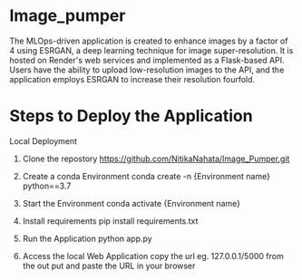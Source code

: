 # Image_pumper
The MLOps-driven application is created to enhance images by a factor of 4 using ESRGAN, a deep learning technique for image super-resolution. 
It is hosted on Render's web services and implemented as a Flask-based API. Users have the ability to upload low-resolution images to the API, 
and the application employs ESRGAN to increase their resolution fourfold. 

# Steps to Deploy the Application
Local Deployment
1) Clone the repostory
https://github.com/NitikaNahata/Image_Pumper.git

2) Create a conda Environment
conda create -n {Environment name} python==3.7 

3) Start the Environment
conda activate {Environment name} 

4) Install requirements
pip install requirements.txt

5) Run the Application
python app.py

6) Access the local Web Application
copy the url eg. 127.0.0.1/5000 from the out put and paste the URL in your browser


